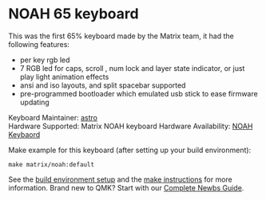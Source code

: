 # NOAH 65 keyboard

This was the first 65% keyboard made by the Matrix team, it had the following features:

- per key rgb led
- 7 RGB led for caps, scroll , num lock and layer state indicator, or just play light animation effects
- ansi and iso layouts, and split spacebar supported
- pre-programmed bootloader which emulated usb stick to ease firmware updating

Keyboard Maintainer: [astro](https://github.com/yulei)  
Hardware Supported: Matrix NOAH keyboard
Hardware Availability: [NOAH Keybaord](https://geekhack.org/index.php?topic=102300.0)

Make example for this keyboard (after setting up your build environment):

    make matrix/noah:default

See the [build environment setup](https://docs.qmk.fm/#/getting_started_build_tools) and the [make instructions](https://docs.qmk.fm/#/getting_started_make_guide) for more information. Brand new to QMK? Start with our [Complete Newbs Guide](https://docs.qmk.fm/#/newbs).